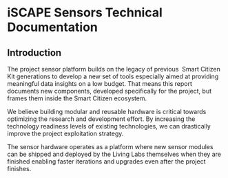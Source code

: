 iSCAPE Sensors Technical Documentation
======================================

## Introduction

The project sensor platform builds on the legacy of previous  Smart Citizen Kit generations to develop a new set of tools especially aimed at providing meaningful data insights on a low budget. That means this report documents new components, developed specifically for the project, but frames them inside the Smart Citizen ecosystem.

We believe building modular and reusable hardware is critical towards optimizing the research and development effort. By increasing the technology readiness levels of existing technologies, we can drastically improve the project exploitation strategy.

The sensor hardware operates as a platform where new sensor modules can be shipped and deployed by the Living Labs themselves when they are finished enabling faster iterations and upgrades even after the project finishes.